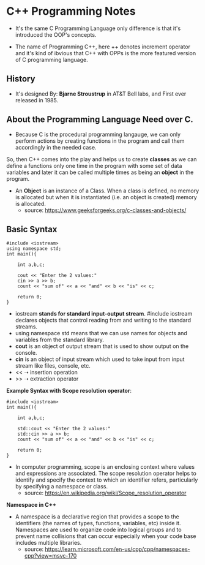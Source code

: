# C++ Programming Notes

- It's the same C Programming Language only difference is that it's introduced the OOP's concepts.

- The name of Programming C++, here ++ denotes increment operator and it's kind of ibvious that C++ with OPPs is the more featured version of C programming language.

## History

- It's designed By: **Bjarne Stroustrup** in AT&T Bell labs, and First ever released in 1985.

## About the Programming Language Need over C.

- Because C is the procedural programming langauge, we can only perform actions by creating functions in the program and call them accordingly in the needed case.

So, then C++ comes into the play and helps us to create **classes** as we can define a functions only one time in the program with some set of data variables and later it can be called multiple times as being an **object** in the program.

- An **Object** is an instance of a Class. When a class is defined, no memory is allocated but when it is instantiated (i.e. an object is created) memory is allocated.
    - source: https://www.geeksforgeeks.org/c-classes-and-objects/

## Basic Syntax

```
#include <iostream>
using namespace std;
int main(){

    int a,b,c;
    
    cout << "Enter the 2 values:"
    cin >> a >> b;
    count << "sum of" << a << "and" << b << "is" << c;
    
    return 0;
}
```

- iostream **stands for standard input-output stream**. #include iostream declares objects that control reading from and writing to the standard streams.
- using namespace std means that we can use names for objects and variables from the standard library.
- **cout** is an object of output stream that is used to show output on the console.
- **cin** is an object of input stream which used to take input from input stream like files, console, etc.
- \<\< ➝ insertion operation
- \>\> ➝ extraction operator

**Example Syntax with Scope resolution operator**:

```
#include <iostream>
int main(){

    int a,b,c;
    
    std::cout << "Enter the 2 values:"
    std::cin >> a >> b;
    count << "sum of" << a << "and" << b << "is" << c;
    
    return 0;
}
```

- In computer programming, scope is an enclosing context where values and expressions are associated. The scope resolution operator helps to identify and specify the context to which an identifier refers, particularly by specifying a namespace or class.
    - source: https://en.wikipedia.org/wiki/Scope_resolution_operator

**Namespace in C++**

- A namespace is a declarative region that provides a scope to the identifiers (the names of types, functions, variables, etc) inside it. Namespaces are used to organize code into logical groups and to prevent name collisions that can occur especially when your code base includes multiple libraries.
    - source: https://learn.microsoft.com/en-us/cpp/cpp/namespaces-cpp?view=msvc-170
